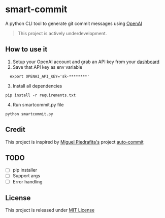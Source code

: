 
# smart-commit
A python CLI tool to generate git commit messages using [OpenAI](https://openai.com/blog/openai-codex/)

> This project is actively underdevelopment.

## How to use it

1. Setup your OpenAI account and grab an API key from your [dashboard](https://openai.com/api/)
2. Save that API key as env variable 

  ```
    export OPENAI_API_KEY='sk-********'
  ```
3. Install all dependencies

  ```
  pip install -r requirements.txt
  ```
4. Run smartcommit.py file

  ```
  python smartcommit.py
  ```

## Credit
This project is inspired by [Miguel Piedrafita's](https://github.com/m1guelpf) project
 [auto-commit](https://github.com/m1guelpf/auto-commit)

## TODO

- [ ] pip installer
- [ ] Support args
- [ ] Error handling

## License

This project is released under [MIT License](LICENSE)
